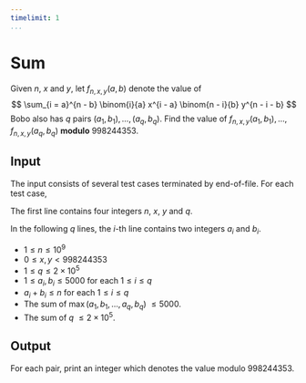 ```yaml
---
timelimit: 1
...
```


# Sum

Given $n$, $x$ and $y$, let $f_{n, x, y}(a, b)$ denote the value of
$$
\sum_{i = a}^{n - b} \binom{i}{a} x^{i - a} \binom{n - i}{b} y^{n - i - b}
$$
Bobo also has $q$ pairs $(a_1, b_1), \dots, (a_q, b_q)$. Find the value of $f_{n, x, y}(a_1, b_1), \dots, f_{n, x, y}(a_q, b_q)$ **modulo** $998244353$.

## Input

The input consists of several test cases terminated by end-of-file. For each test case,

The first line contains four integers $n$, $x$, $y$ and $q$.

In the following $q$ lines, the $i$-th line contains two integers $a_i$ and $b_i$.

* $1 \leq n \leq 10^9$
* $0 \leq x, y < 998244353$
* $1 \leq q \leq 2 \times 10^5$
* $1 \leq a_i, b_i \leq 5000$ for each $1 \leq i \leq q$
* $a_i + b_i \leq n$ for each $1 \leq i \leq q$
* The sum of $\max(a_1, b_1, \dots, a_q, b_q)$ $\leq 5000$.
* The sum of $q$ $\leq 2 \times 10^5$.

## Output

For each pair, print an integer which denotes the value modulo $998244353$.

<!--SAMPLES-->
